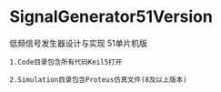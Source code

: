 # SignalGenerator51Version
低频信号发生器设计与实现  51单片机版  
```
1.Code目录包含所有代码Keil5打开
```
```
2.Simulation目录包含Proteus仿真文件(8及以上版本)
```
